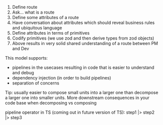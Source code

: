 
1. Define route
2. Ask... what is a route
3. Define some attributes of a route
4. Have conversation about attributes which should reveal business rules and ubiquitous language
5. Define attributes in terms of primitives
6. Codify primitives (we use zod and then derive types from zod objects)
7. Above results in very solid shared understanding of a route between PM and Dev

This model supports:
- pipelines in the usecases resulting in code that is easier to understand and debug
- dependency injection (in order to build pipelines)
- separation of concerns

Tip: usually easier to compose small units into a larger one than decompose a larger one into smaller units.
More downstream consequences in your code base when decomposing vs composing

pipeline operator in TS (coming out in future version of TS): step1 |> step2 |> step3
